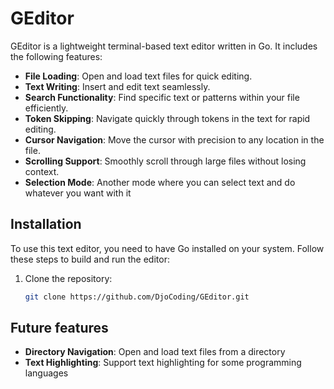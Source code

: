 # GEditor

GEditor is a lightweight terminal-based text editor written in Go. It includes the following features:

- **File Loading**: Open and load text files for quick editing.
- **Text Writing**: Insert and edit text seamlessly.
- **Search Functionality**: Find specific text or patterns within your file efficiently.
- **Token Skipping**: Navigate quickly through tokens in the text for rapid editing.
- **Cursor Navigation**: Move the cursor with precision to any location in the file.
- **Scrolling Support**: Smoothly scroll through large files without losing context.
- **Selection Mode**: Another mode where you can select text and do whatever you want with it

## Installation

To use this text editor, you need to have Go installed on your system. Follow these steps to build and run the editor:

1. Clone the repository:
   ```sh
   git clone https://github.com/DjoCoding/GEditor.git

## Future features

- **Directory Navigation**: Open and load text files from a directory 
- **Text Highlighting**: Support text highlighting for some programming languages

